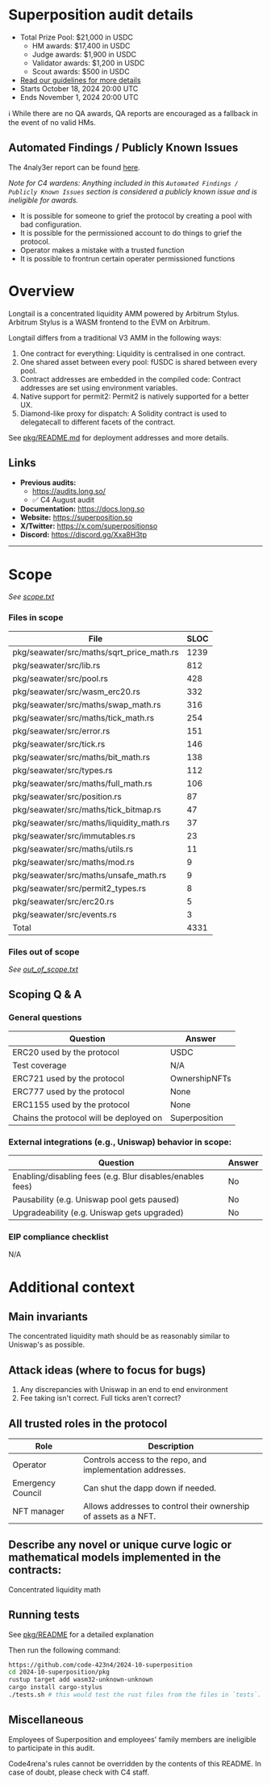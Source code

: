 # Superposition audit details
- Total Prize Pool: $21,000 in USDC
  - HM awards: $17,400 in USDC
  - Judge awards: $1,900 in USDC
  - Validator awards: $1,200 in USDC
  - Scout awards: $500 in USDC
- [Read our guidelines for more details](https://docs.code4rena.com/roles/wardens)
- Starts October 18, 2024 20:00 UTC
- Ends November 1, 2024 20:00 UTC

ℹ️ While there are no QA awards, QA reports are encouraged as a fallback in the event of no valid HMs. 

## Automated Findings / Publicly Known Issues

The 4naly3er report can be found [here](https://github.com/code-423n4/2024-10-superposition/blob/main/4naly3er-report.md).

_Note for C4 wardens: Anything included in this `Automated Findings / Publicly Known Issues` section is considered a publicly known issue and is ineligible for awards._

* It is possible for someone to grief the protocol by creating a pool with bad configuration.
* It is possible for the permissioned account to do things to grief the protocol.
* Operator makes a mistake with a trusted function
* It is possible to frontrun certain operater permissioned functions

# Overview


Longtail is a concentrated liquidity AMM powered by Arbitrum Stylus. Arbitrum Stylus is a WASM frontend to the EVM on Arbitrum.

Longtail differs from a traditional V3 AMM in the following ways:

1. One contract for everything: Liquidity is centralised in one contract.
2. One shared asset between every pool: fUSDC is shared between every pool.
3. Contract addresses are embedded in the compiled code: Contract addresses are set using environment variables.
4. Native support for permit2: Permit2 is natively supported for a better UX.
5. Diamond-like proxy for dispatch: A Solidity contract is used to delegatecall to different facets of the contract.

See [pkg/README.md](https://github.com/code-423n4/2024-10-superposition/blob/main/pkg/README.md) for deployment addresses and more details.

## Links

- **Previous audits:**  
  - https://audits.long.so/
  - ✅ C4 August audit
- **Documentation:** https://docs.long.so
- **Website:** https://superposition.so
- **X/Twitter:** https://x.com/superpositionso
- **Discord:** https://discord.gg/Xxa8H3tp

---

# Scope

*See [scope.txt](https://github.com/code-423n4/2024-10-superposition/blob/main/scope.txt)*

### Files in scope


| File                                      | SLOC |
|-------------------------------------------|------|
| pkg/seawater/src/maths/sqrt_price_math.rs | 1239 |
| pkg/seawater/src/lib.rs                   | 812  |
| pkg/seawater/src/pool.rs                  | 428  |
| pkg/seawater/src/wasm_erc20.rs            | 332  |
| pkg/seawater/src/maths/swap_math.rs       | 316  |
| pkg/seawater/src/maths/tick_math.rs       | 254  |
| pkg/seawater/src/error.rs                 | 151  |
| pkg/seawater/src/tick.rs                  | 146  |
| pkg/seawater/src/maths/bit_math.rs        | 138  |
| pkg/seawater/src/types.rs                 | 112  |
| pkg/seawater/src/maths/full_math.rs       | 106  |
| pkg/seawater/src/position.rs              | 87   |
| pkg/seawater/src/maths/tick_bitmap.rs     | 47   |
| pkg/seawater/src/maths/liquidity_math.rs  | 37   |
| pkg/seawater/src/immutables.rs            | 23   |
| pkg/seawater/src/maths/utils.rs           | 11   |
| pkg/seawater/src/maths/mod.rs             | 9    |
| pkg/seawater/src/maths/unsafe_math.rs     | 9    |
| pkg/seawater/src/permit2_types.rs         | 8    |
| pkg/seawater/src/erc20.rs                 | 5    |
| pkg/seawater/src/events.rs                | 3    |
| Total                                     | 4331 |

### Files out of scope

*See [out_of_scope.txt](https://github.com/code-423n4/2024-10-superposition/blob/main/out_of_scope.txt)*


## Scoping Q &amp; A

### General questions


| Question                                | Answer                       |
| --------------------------------------- | ---------------------------- |
| ERC20 used by the protocol              |       USDC             |
| Test coverage                           |       N/A                          |
| ERC721 used  by the protocol            |            OwnershipNFTs              |
| ERC777 used by the protocol             |           None                |
| ERC1155 used by the protocol            |              None            |
| Chains the protocol will be deployed on | Superposition   |

### External integrations (e.g., Uniswap) behavior in scope:


| Question                                                  | Answer |
| --------------------------------------------------------- | ------ |
| Enabling/disabling fees (e.g. Blur disables/enables fees) | No   |
| Pausability (e.g. Uniswap pool gets paused)               |  No   |
| Upgradeability (e.g. Uniswap gets upgraded)               |   No  |


### EIP compliance checklist
N/A



# Additional context

## Main invariants

The concentrated liquidity math should be as reasonably similar to Uniswap's as possible.

## Attack ideas (where to focus for bugs)
1. Any discrepancies with Uniswap in an end to end environment
2. Fee taking isn't correct. Full ticks aren't correct?


## All trusted roles in the protocol

| Role                                    |  Description                                                    |
| --------------------------------------- | --------------------------------------------------------------- |
| Operator                                | Controls access to the repo, and implementation addresses.      |
| Emergency Council                       | Can shut the dapp down if needed.                               |
| NFT manager                             | Allows addresses to control their ownership of assets as a NFT. |

## Describe any novel or unique curve logic or mathematical models implemented in the contracts:

Concentrated liquidity math


## Running tests

See [pkg/README](https://github.com/code-423n4/2024-10-superposition/blob/main/pkg/README.md#building) for a detailed explanation



Then run the following command:
```bash
https://github.com/code-423n4/2024-10-superposition
cd 2024-10-superposition/pkg
rustup target add wasm32-unknown-unknown
cargo install cargo-stylus
./tests.sh # this would test the rust files from the files in `tests`.

```

## Miscellaneous
Employees of Superposition and employees' family members are ineligible to participate in this audit.

Code4rena's rules cannot be overridden by the contents of this README. In case of doubt, please check with C4 staff.

